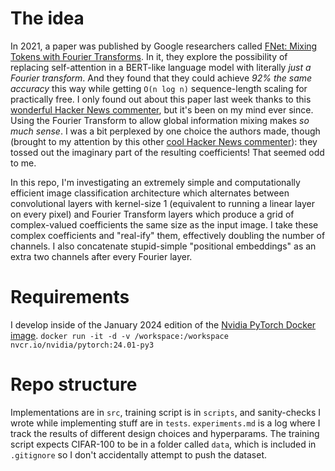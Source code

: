 
# The idea
In 2021, a paper was published by Google researchers called [FNet: Mixing Tokens with Fourier Transforms](https://arxiv.org/abs/2105.03824). In it, they explore the possibility of replacing self-attention in a BERT-like language model with literally *just a Fourier transform*. And they found that they could achieve *92% the same accuracy* this way while getting `O(n log n)` sequence-length scaling for practically free. I only found out about this paper last week thanks to this [wonderful Hacker News commenter](), but it's been on my mind ever since. Using the Fourier Transform to allow global information mixing makes *so much sense*. I was a bit perplexed by one choice the authors made, though (brought to my attention by this other [cool Hacker News commenter]()): they tossed out the imaginary part of the resulting coefficients! That seemed odd to me.

In this repo, I'm investigating an extremely simple and computationally efficient image classification architecture which alternates between convolutional layers with kernel-size 1 (equivalent to running a linear layer on every pixel) and Fourier Transform layers which produce a grid of complex-valued coefficients the same size as the input image. I take these complex coefficients and "real-ify" them, effectively doubling the number of channels. I also concatenate stupid-simple "positional embeddings" as an extra two channels after every Fourier layer.

# Requirements
I develop inside of the January 2024 edition of the [Nvidia PyTorch Docker image](https://docs.nvidia.com/deeplearning/frameworks/pytorch-release-notes/rel-24-01.html#rel-24-01).
```docker run -it -d -v /workspace:/workspace nvcr.io/nvidia/pytorch:24.01-py3```

# Repo structure
Implementations are in `src`, training script is in `scripts`, and sanity-checks I wrote while implementing stuff are in `tests`. `experiments.md` is a log where I track the results of different design choices and hyperparams. The training script expects CIFAR-100 to be in a folder called `data`, which is included in `.gitignore` so I don't accidentally attempt to push the dataset.